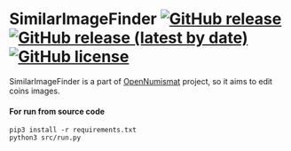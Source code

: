# SimilarImageFinder [![GitHub release](https://img.shields.io/github/release/opennumismat/SimilarImageFinder.svg)](https://github.com/opennumismat/SimilarImageFinder/releases/) [![GitHub release (latest by date)](https://img.shields.io/github/downloads/opennumismat/SimilarImageFinder/latest/total.svg)](https://hanadigital.github.io/grev/?user=OpenNumismat&repo=SimilarImageFinder) [![GitHub license](https://img.shields.io/github/license/opennumismat/SimilarImageFinder.svg)](https://github.com/opennumismat/SimilarImageFinder/blob/master/LICENSE)

SimilarImageFinder is a part of [OpenNumismat](http://opennumismat.github.io/) project, so it aims to edit coins images.

#### For run from source code
    pip3 install -r requirements.txt
    python3 src/run.py
